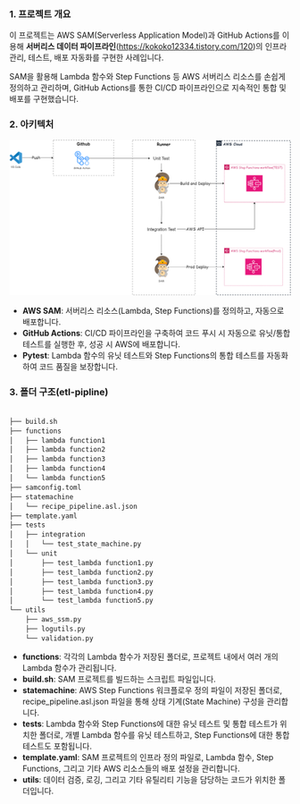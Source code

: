 ### 1. 프로젝트 개요

이 프로젝트는 AWS SAM(Serverless Application Model)과 GitHub Actions를 이용해 **서버리스 데이터 파이프라인**(https://kokoko12334.tistory.com/120)의 인프라 관리, 테스트, 배포 자동화를 구현한 사례입니다. 

 SAM을 활용해 Lambda 함수와 Step Functions 등 AWS 서버리스 리소스를 손쉽게 정의하고 관리하며, GitHub Actions를 통한 CI/CD 파이프라인으로 지속적인 통합 및 배포를 구현했습니다.



### 2. 아키텍처
<img src="./img/cicd.png">

- **AWS SAM**: 서버리스 리소스(Lambda, Step Functions)를 정의하고, 자동으로 배포합니다.
- **GitHub Actions**: CI/CD 파이프라인을 구축하여 코드 푸시 시 자동으로 유닛/통합 테스트를 실행한 후, 성공 시 AWS에 배포합니다.
- **Pytest**: Lambda 함수의 유닛 테스트와 Step Functions의 통합 테스트를 자동화하여 코드 품질을 보장합니다.



### 3. 폴더 구조(etl-pipline)

```bash

├── build.sh
├── functions
│   ├── lambda function1
│   ├── lambda function2
│   ├── lambda function3
│   ├── lambda function4
│   └── lambda function5
├── samconfig.toml
├── statemachine
│   └── recipe_pipeline.asl.json
├── template.yaml
├── tests
│   ├── integration
│   │   └── test_state_machine.py
│   └── unit
│       ├── test_lambda function1.py
│       ├── test_lambda function2.py
│       ├── test_lambda function3.py
│       ├── test_lambda function4.py
│       └── test_lambda function5.py
└── utils
    ├── aws_ssm.py
    ├── logutils.py
    └── validation.py

```

- **functions**: 각각의 Lambda 함수가 저장된 폴더로, 프로젝트 내에서 여러 개의 Lambda 함수가 관리됩니다.
- **build.sh**: SAM 프로젝트를 빌드하는 스크립트 파일입니다.
- **statemachine**: AWS Step Functions 워크플로우 정의 파일이 저장된 폴더로, recipe_pipeline.asl.json 파일을 통해 상태 기계(State Machine) 구성을 관리합니다.
- **tests**: Lambda 함수와 Step Functions에 대한 유닛 테스트 및 통합 테스트가 위치한 폴더로, 개별 Lambda 함수를 유닛 테스트하고, Step Functions에 대한 통합 테스트도 포함됩니다.
- **template.yaml**: SAM 프로젝트의 인프라 정의 파일로, Lambda 함수, Step Functions, 그리고 기타 AWS 리소스들의 배포 설정을 관리합니다.
- **utils**: 데이터 검증, 로깅, 그리고 기타 유틸리티 기능을 담당하는 코드가 위치한 폴더입니다.